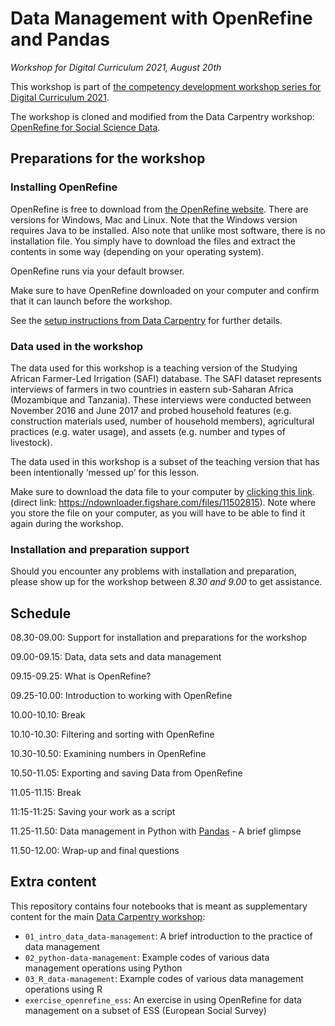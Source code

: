 # Data Management with OpenRefine and Pandas



*Workshop for Digital Curriculum 2021, August 20th*



This workshop is part of [the competency development workshop series for Digital Curriculum 2021](https://digitalcurriculum.au.dk/course-information/).

The workshop is cloned and modified from the Data Carpentry workshop: [OpenRefine for Social Science Data](https://datacarpentry.org/openrefine-socialsci/).



## Preparations for the workshop



### Installing OpenRefine

OpenRefine is free to download from [the OpenRefine website](https://openrefine.org/download.html). There are versions for Windows, Mac and Linux. Note that the Windows version requires Java to be installed. Also note that unlike most software, there is no installation file. You simply have to download the files and extract the contents in some way (depending on your operating system).

OpenRefine runs via your default browser.

Make sure to have OpenRefine downloaded on your computer and confirm that it can launch before the workshop. 

See the [setup instructions from Data Carpentry](https://datacarpentry.org/openrefine-socialsci/setup.html) for further details.



### Data used in the workshop

The data used for this workshop is a teaching version of the Studying African Farmer-Led Irrigation (SAFI) database. The SAFI dataset represents interviews of farmers in two countries in eastern sub-Saharan Africa (Mozambique and Tanzania). These interviews were conducted between November 2016 and June 2017 and probed household features (e.g. construction materials used, number of household members), agricultural practices (e.g. water usage), and assets (e.g. number and types of livestock).

The data used in this workshop is a subset of the teaching version that has been intentionally ‘messed up’ for this lesson.

Make sure to download the data file to your computer by [clicking this link](https://ndownloader.figshare.com/files/11502815). (direct link: https://ndownloader.figshare.com/files/11502815). Note where you store the file on your computer, as you will have to be able to find it again during the workshop.



### Installation and preparation support

Should you encounter any problems with installation and preparation, please show up for the workshop between *8.30 and 9.00* to get assistance.



## Schedule

08.30-09.00: Support for installation and preparations for the workshop

09.00-09.15: Data, data sets and data management

09.15-09.25: What is OpenRefine?

09.25-10.00: Introduction to working with OpenRefine

10.00-10.10: Break

10.10-10.30: Filtering and sorting with OpenRefine

10.30-10.50: Examining numbers in OpenRefine

10.50-11.05: Exporting and saving Data from OpenRefine

11.05-11.15: Break

11:15-11:25: Saving your work as a script

11.25-11.50: Data management in Python with [Pandas](pandas.pydata.org/) - A brief glimpse

11.50-12.00: Wrap-up and final questions



## Extra content

This repository contains four notebooks that is meant as supplementary content for the main [Data Carpentry workshop](https://datacarpentry.org/openrefine-socialsci/):

- `01_intro_data_data-management`: A brief introduction to the practice of data management
- `02_python-data-management`: Example codes of various data management operations using Python
- `03_R_data-management`: Example codes of various data management operations using R
- `exercise_openrefine_ess`: An exercise in using OpenRefine for data management on a subset of ESS (European Social Survey)

